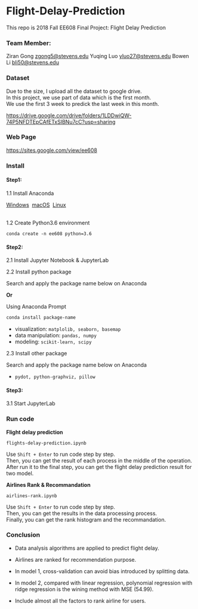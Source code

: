 # Flight-Delay-Prediction

This repo is 2018 Fall EE608 Final Project: Flight Delay Prediction

### Team Member: 

Ziran Gong zgong5@stevens.edu Yuqing Luo yluo27@stevens.edu Bowen Li bli50@stevens.edu

### Dataset

Due to the size, I upload all the dataset to google drive.  
In this project, we use part of data which is the first month.  
We use the first 3 week to predick the last week in this month.

https://drive.google.com/drive/folders/1LDDwiQW-74P5NFDTEpCAfETxSIBNu7cC?usp=sharing

### Web Page

https://sites.google.com/view/ee608

### Install

#### Step1:

1.1 Install Anaconda

<div class="homepage__button_row">
  <a href="https://www.anaconda.com/download/#windows">Windows</a>&nbsp  
  <a href="https://www.anaconda.com/download/#macos">macOS</a>&nbsp  
  <a href="https://www.anaconda.com/download/#linux">Linux</a>&nbsp  
</div><br>

1.2 Create Python3.6 environment
```
conda create -n ee608 python=3.6
```
#### Step2:

2.1 Install Jupyter Notebook & JupyterLab 

2.2 Install python package 

Search and apply the package name below on Anaconda 

**Or**

Using Anaconda Prompt
```sh
conda install package-name
```
* visualization: `matplolib, seaborn, basemap`
* data manipulation: `pandas, numpy`
* modeling: `scikit-learn, scipy`

2.3 Install other package

Search and apply the package name below on Anaconda

* `pydot, python-graphviz, pillow`

#### Step3:

3.1 Start JupyterLab  

### Run code  
**Flight delay prediction**
```
flights-delay-prediction.ipynb
```
Use `Shift + Enter` to run code step by step.  
Then, you can get the result of each process in the middle of the operation.  
After run it to the final step, you can get the flight delay prediction result for two model.


**Airlines Rank & Recommandation**
```
airlines-rank.ipynb
```
Use `Shift + Enter` to run code step by step.   
Then, you can get the results in the data processing process.  
Finally, you can get the rank histogram and the recommandation.

### Conclusion

* Data analysis algorithms are applied to predict flight delay. 

* Airlines are ranked  for recommendation purpose. 

* In model 1, cross-validation can avoid bias introduced by splitting data.

* In model 2, compared with linear regression, polynomial regression with ridge regression is the wining method with MSE (54.99).

* Include almost all the factors to rank airline for users.







